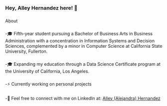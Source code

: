 ### Hey, Alley Hernandez here! :wave:

###
About
###
-🎓 Fifth-year student pursuing a Bachelor of Business Arts in Business Administration with a concentration in Information Systems and Decision Sciences, complemented by a minor in Computer Science at California State University, Fullerton.
###
-🎓 Expanding my education through a Data Science Certificate program at the University of California, Los Angeles.
###
-⚡️ Currently working on personal projects
###
-💭 Feel free to connect with me on LinkedIn at: [Alley (Alejandra) Hernandez](https://www.linkedin.com/in/alleyhernandez/)
###


<!--
**alleyhernandez/alleyhernandez** is a ✨ _special_ ✨ repository because its `README.md` (this file) appears on your GitHub profile.



-->
